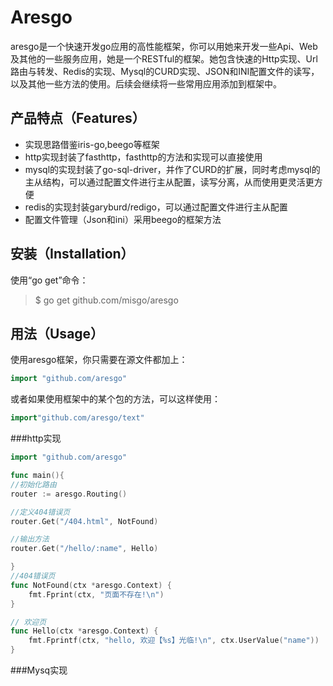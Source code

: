 Aresgo
======
aresgo是一个快速开发go应用的高性能框架，你可以用她来开发一些Api、Web及其他的一些服务应用，她是一个RESTful的框架。她包含快速的Http实现、Url路由与转发、Redis的实现、Mysql的CURD实现、JSON和INI配置文件的读写，以及其他一些方法的使用。后续会继续将一些常用应用添加到框架中。


产品特点（Features）
-----------------

* 实现思路借鉴iris-go,beego等框架
* http实现封装了fasthttp，fasthttp的方法和实现可以直接使用
* mysql的实现封装了go-sql-driver，并作了CURD的扩展，同时考虑mysql的主从结构，可以通过配置文件进行主从配置，读写分离，从而使用更灵活更方便
* redis的实现封装garyburd/redigo，可以通过配置文件进行主从配置
* 配置文件管理（Json和ini）采用beego的框架方法

安装（Installation）
--------------------
使用“go get”命令：

>$ go get github.com/misgo/aresgo

用法（Usage）
-------------------
使用aresgo框架，你只需要在源文件都加上：

```go
import "github.com/aresgo"
```

或者如果使用框架中的某个包的方法，可以这样使用：

```go
import"github.com/aresgo/text"
```
###http实现
```go
import "github.com/aresgo"

func main(){
//初始化路由
router := aresgo.Routing()

//定义404错误页
router.Get("/404.html", NotFound)

//输出方法
router.Get("/hello/:name", Hello) 

}
//404错误页
func NotFound(ctx *aresgo.Context) {
	fmt.Fprint(ctx, "页面不存在!\n")
}

// 欢迎页
func Hello(ctx *aresgo.Context) {
	fmt.Fprintf(ctx, "hello, 欢迎【%s】光临!\n", ctx.UserValue("name"))
}

```

###Mysq实现
